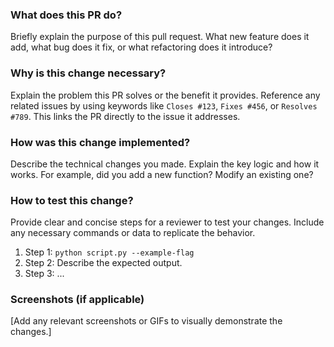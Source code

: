 ### What does this PR do?

Briefly explain the purpose of this pull request. What new feature does it add, what bug does it fix, or what refactoring does it introduce?

### Why is this change necessary?

Explain the problem this PR solves or the benefit it provides. Reference any related issues by using keywords like `Closes #123`, `Fixes #456`, or `Resolves #789`. This links the PR directly to the issue it addresses.

### How was this change implemented?

Describe the technical changes you made. Explain the key logic and how it works. For example, did you add a new function? Modify an existing one?

### How to test this change?

Provide clear and concise steps for a reviewer to test your changes. Include any necessary commands or data to replicate the behavior.

1.  Step 1: `python script.py --example-flag`
2.  Step 2: Describe the expected output.
3.  Step 3: ...

### Screenshots (if applicable)

[Add any relevant screenshots or GIFs to visually demonstrate the changes.]

